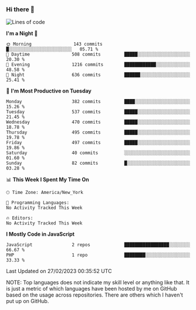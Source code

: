 ### Hi there 👋

<!--
**LynxJinxxy/LynxJinxxy** is a ✨ _special_ ✨ repository because its `README.md` (this file) appears on your GitHub profile.

Here are some ideas to get you started:

- 🔭 I’m currently working on ...
- 🌱 I’m currently learning ...
- 👯 I’m looking to collaborate on ...
- 🤔 I’m looking for help with ...
- 💬 Ask me about ...
- 📫 How to reach me: ...
- 😄 Pronouns: ...
- ⚡ Fun fact: ...
-->

<!--START_SECTION:waka-->
![Lines of code](https://img.shields.io/badge/From%20Hello%20World%20I%27ve%20Written-22.2%20thousand%20lines%20of%20code-blue)

**I'm a Night 🦉** 

```text
🌞 Morning                143 commits         █░░░░░░░░░░░░░░░░░░░░░░░░   05.71 % 
🌆 Daytime                508 commits         █████░░░░░░░░░░░░░░░░░░░░   20.30 % 
🌃 Evening                1216 commits        ████████████░░░░░░░░░░░░░   48.58 % 
🌙 Night                  636 commits         ██████░░░░░░░░░░░░░░░░░░░   25.41 % 
```
📅 **I'm Most Productive on Tuesday** 

```text
Monday                   382 commits         ████░░░░░░░░░░░░░░░░░░░░░   15.26 % 
Tuesday                  537 commits         █████░░░░░░░░░░░░░░░░░░░░   21.45 % 
Wednesday                470 commits         █████░░░░░░░░░░░░░░░░░░░░   18.78 % 
Thursday                 495 commits         █████░░░░░░░░░░░░░░░░░░░░   19.78 % 
Friday                   497 commits         █████░░░░░░░░░░░░░░░░░░░░   19.86 % 
Saturday                 40 commits          ░░░░░░░░░░░░░░░░░░░░░░░░░   01.60 % 
Sunday                   82 commits          █░░░░░░░░░░░░░░░░░░░░░░░░   03.28 % 
```


📊 **This Week I Spent My Time On** 

```text
🕑︎ Time Zone: America/New_York

💬 Programming Languages: 
No Activity Tracked This Week

🔥 Editors: 
No Activity Tracked This Week
```

**I Mostly Code in JavaScript** 

```text
JavaScript               2 repos             █████████████████░░░░░░░░   66.67 % 
PHP                      1 repo              ████████░░░░░░░░░░░░░░░░░   33.33 % 
```




 Last Updated on 27/02/2023 00:35:52 UTC
<!--END_SECTION:waka-->
NOTE: Top languages does not indicate my skill level or anything like that. It is just a metric of which languages have been hosted by me on GitHub based on the usage across repositories. There are others which I haven't put up on GitHub.

